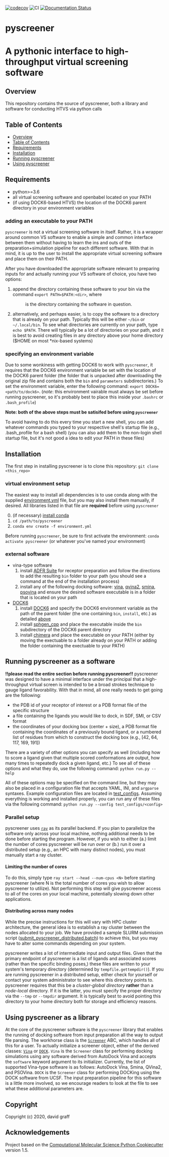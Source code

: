 [//]: # (Badges)
[![codecov](https://codecov.io/gh/coleygroup/pyscreener/branch/master/graph/badge.svg)](https://codecov.io/gh/coleygroup/pyscreener/branch/master)
![CI](https://github.com/coleygroup/pyscreener/workflows/CI/badge.svg)
[![Documentation Status](https://readthedocs.org/projects/pyscreener/badge/?version=latest)](https://pyscreener.readthedocs.io/en/latest/?badge=latest)

# pyscreener
# A pythonic interface to high-throughput virtual screening software

## Overview
This repository contains the source of pyscreener, both a library and software for conducting HTVS via python calls

## Table of Contents
- [Overview](#overview)
- [Table of Contents](#table-of-contents)
- [Requirements](#requirements)
- [Installation](#installation)
- [Running pyscreener](#running-pyscreener-as-a-software)
- [Using pyscreener](#using-pyscreener-as-a-library)

## Requirements
- python>=3.6
- all virtual screening software and openbabel located on your PATH
- (if using DOCK6-based HTVS) the location of the DOCK6 parent directory in your environment variables

### adding an executable to your PATH
`pyscreener` is not a virtual screening software in itself. Rather, it is a wrapper around common VS software to enable a simple and common interface between them without having to learn the ins and outs of the preparation+simulation pipeline for each different software. With that in mind, it is up to the user to install the appropriate virtual screening software and place them on their PATH.

After you have downloaded the appropriate software relevant to preparing inputs for and actually running your VS software of choice, you have two options:
1. append the directory containing these software to your bin via the command
    `export PATH=$PATH:<dir>`,
    where <dir> is the directory containing the software in question.
2. alternatively, and perhaps easier, is to copy the software to a directory that is already on your path. Typically this will be either `~/bin` or `~/.local/bin`. To see what directories are currently on your path, type `echo $PATH`. There will typically be a lot of directories on your path, and it is best to avoid creating files in any directory above your home directory ($HOME on most *nix-based systems)

### specifying an environment variable
Due to some wonkiness with getting DOCK6 to work with `pyscreener`, it requires that the DOCK6 environment variable be set with the location of the DOCK6 parent folder (the folder that is unpacked after downloading the original zip file and contains both the `bin` and `parameters` subdirectories.) To set the environment variable, enter the following command: `export DOCK6=<path/to/dock6>`. (_note_: this environment vairable must always be set before running pyscreener, so it's probably best to place this inside your `.bashrc` or `.bash_profile`)


__Note: both of the above steps must be satisifed before using `pyscreener`__

To avoid having to do this every time you start a new shell, you can add whatever commands you typed to your respective shell's startup file (e.g., .bash_profile for a bash shell) (you can also add them to the non-login shell startup file, but it's not good a idea to edit your PATH in these files)

## Installation
The first step in installing pyscreener is to clone this repository: `git clone <this_repo>`

### virtual environment setup
The easiest way to install all dependencies is to use conda along with the supplied [environment.yml](environment.yml) file, but you may also install them manually, if desired. All libraries listed in that file are __required__ before using `pyscreener`

0. (if necessary) [install conda](https://docs.conda.io/projects/conda/en/latest/user-guide/install/)
1. `cd /path/to/pyscreener`
1. `conda env create -f environment.yml`

Before running `pyscreener`, be sure to first activate the environment: `conda activate pyscreener` (or whatever you've named your environment)

### external software
* vina-type software
  1. install [ADFR Suite](https://ccsb.scripps.edu/adfr/downloads/) for receptor preparation and follow the directions to add the resulting `bin` folder to your path (you should see a command at the end of the installation process)
  1. install any of the following docking software: [vina](http://vina.scripps.edu/), [qvina2](https://qvina.github.io/), [smina](https://sourceforge.net/projects/smina/), [psovina](https://cbbio.online/software/psovina/index.html) and ensure the desired software executable is in a folder that is located on your path
* [DOCK6](http://dock.compbio.ucsf.edu/)
  1. install [DOCK6](http://dock.compbio.ucsf.edu/) and specify the DOCK6 environment variable as the path of the parent folder (the one containing `bin`, `install`, etc.) as detailed [above](###specifying-an-environment-variable)
  1. install [sphgen_cpp](http://dock.compbio.ucsf.edu/Contributed_Code/sphgen_cpp.htm) and place the executable inside the `bin` subdirectory of the DOCK6 parent directory
  1. install [chimera](https://www.cgl.ucsf.edu/chimera/) and place the executable on your PATH (either by moving the exectuable to a folder already on your PATH or adding the folder containing the exectuable to your PATH)


## Running pyscreener as a software
__!!please read the entire section before running pyscreener!!__
pyscreener was designed to have a minimal interface under the principal that a high-throughput virtual screen is intended to be a broad strokes technique to gauge ligand favorability. With that in mind, all one really needs to get going are the following:
- the PDB id of your receptor of interest or a PDB format file of the specific structure
- a file containing the ligands you would like to dock, in SDF, SMI, or CSV format
- the coordinates of your docking box (center + size), a PDB format file containing the coordinates of a previously bound ligand, or a numbered list of residues from which to construct the docking box (e.g., [42, 64, 117, 169, 191])

There are a variety of other options you can specify as well (including how to score a ligand given that multiple scored conformations are output, how many times to repeatedly dock a given ligand, etc.) To see all of these options and what they do, use the following command: `python run.py --help`

All of these options may be specified on the command line, but they may also be placed in a configuration file that accepts YAML, INI, and `argparse` syntaxes. Example configuration files are located in [test_configs](test_configs). Assuming everything is working and installed properly, you can run any of these files via the following command: `python run.py --config test_configs/<config>`

### Parallel setup
pyscreener uses [`ray`](https://docs.ray.io/en/master/index.html) as its parallel backend. If you plan to parallelize the software only across your local machine, nothing additional needs to be done before starting the program. However, if you wish to either (a.) limit the number of cores pyscreener will be run over or (b.) run it over a distributed setup (e.g., an HPC with many distinct nodes), you must manually start a ray cluster.

#### Limiting the number of cores
To do this, simply type `ray start --head --num-cpus <N>` before starting pyscreener (where N is the total number of cores you wish to allow pyscreener to utilize). Not performing this step will give pyscreener access to all of the cores on your local machine, potentially slowing down other applications.

#### Distributing across many nodes
While the precise instructions for this will vary with HPC cluster architecture, the general idea is to establish a ray cluster between the nodes allocated to your job. We have provided a sample SLURM submission script ([submit_pyscreener_distributed.batch](submit_pyscreener_distributed.batch)) to achieve this, but you may have to alter some commands depending on your system.

pyscreener writes a lot of intermediate input and output files. Given that the primary endpoint of pyscreener is a list of ligands and associated scores (rather than the specific binding poses,) these files are written to your system's temporary directory (determined by `tempfile.gettempdir()`). If you are running pyscreener in a distributed setup, either check for yourself or contact your system administrator to see where this directory points to. pyscreener requires that this be a _cluster-global directory_ __rather__ than a _node-local_ directory. If it is the latter, you must specify the proper directory via the `--tmp` or `--tmpdir` argument. It is typically best to avoid pointing this directory to your home directory both for storage and efficiency reasons.

## Using pyscreener as a library
At the core of the pyscreener software is the `pyscreener` library that enables the running of docking software from input preparation all the way to output file parsing. The workhorse class is the [`Screener`](pyscreener/docking/screener.py) ABC, which handles all of this for a user. To actually initialize a screener object, either of the derived classes: [`Vina`](pyscreener/docking/vina.py) or [`DOCK`](pyscreener/docking/dock.py). `Vina` is the `Screener` class for performing docking simulations using any software derived from AutoDock Vina and accepts the `software` keyword argument to its initializer. Currently, the list of supported Vina-type software is as follows: AutoDock Vina, Smina, QVina2, and PSOVina. `DOCK` is the `Screener` class for performing DOCKing using the DOCK software from UCSF. The input preparation pipeline for this software is a little more involved, so we encourage readers to look at the file to see what these additional parameters are.

## Copyright
Copyright (c) 2020, david graff

## Acknowledgements 
Project based on the 
[Computational Molecular Science Python Cookiecutter](https://github.com/molssi/cookiecutter-cms) version 1.5.